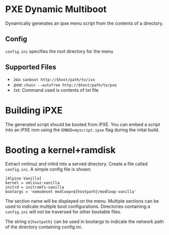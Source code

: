 # PXE Dynamic Multiboot
Dynamically generates an ipxe menu script from the contents of a directory.

## Config
`config.ini` specifies the root directory for the menu

## Supported Files
* .iso: `sanboot http://$host/path/to/iso`
* .pxe: `chain --autofree http://$host/path/to/pxe`
* .txt: Command used is contents of txt file

# Building iPXE
The generated script should be booted from iPXE. You can embed a script into
an iPXE rom using the `EMBED=myscript.ipxe` flag during the inital build.

# Booting a kernel+ramdisk
Extract vmlinuz and initrd into a served directory. Create a file called `config.ini`.
A simple config file is shown:
```
[Alpine Vanilla]
kernel = vmlinuz-vanilla
initrd = initramfs-vanilla
bootargs = 'nomodeset modloop=${hostpath}/modloop-vanilla'
```
The section name will be displayed on the menu. Multiple sections can be used
to indicate multiple boot configurations. Directories containing a `config.ini`
will not be traversed for other bootable files.

The string `${hostpath}` can be used in bootargs to indicate the network
path of the directory containing config.ini.

